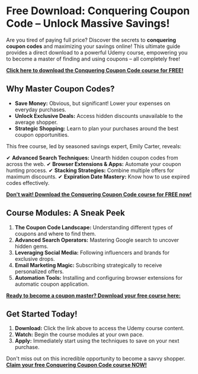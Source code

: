# Free Download: Conquering Coupon Code – Unlock Massive Savings!

Are you tired of paying full price? Discover the secrets to **conquering coupon codes** and maximizing your savings online! This ultimate guide provides a direct download to a powerful Udemy course, empowering you to become a master of finding and using coupons – all completely free!

[**Click here to download the Conquering Coupon Code course for FREE!**](https://udemywork.com/conquering-coupon-code)

## Why Master Coupon Codes?

*   **Save Money:** Obvious, but significant! Lower your expenses on everyday purchases.
*   **Unlock Exclusive Deals:** Access hidden discounts unavailable to the average shopper.
*   **Strategic Shopping:** Learn to plan your purchases around the best coupon opportunities.

This free course, led by seasoned savings expert, Emily Carter, reveals:

✔ **Advanced Search Techniques:** Unearth hidden coupon codes from across the web.
✔ **Browser Extensions & Apps:** Automate your coupon hunting process.
✔ **Stacking Strategies:** Combine multiple offers for maximum discounts.
✔ **Expiration Date Mastery:** Know how to use expired codes effectively.

[**Don't wait! Download the Conquering Coupon Code course for FREE now!**](https://udemywork.com/conquering-coupon-code)

## Course Modules: A Sneak Peek

1.  **The Coupon Code Landscape:** Understanding different types of coupons and where to find them.
2.  **Advanced Search Operators:** Mastering Google search to uncover hidden gems.
3.  **Leveraging Social Media:** Following influencers and brands for exclusive drops.
4.  **Email Marketing Magic:** Subscribing strategically to receive personalized offers.
5.  **Automation Tools:** Installing and configuring browser extensions for automatic coupon application.

[**Ready to become a coupon master? Download your free course here:**](https://udemywork.com/conquering-coupon-code)

## Get Started Today!

1.  **Download:** Click the link above to access the Udemy course content.
2.  **Watch:** Begin the course modules at your own pace.
3.  **Apply:** Immediately start using the techniques to save on your next purchase.

Don't miss out on this incredible opportunity to become a savvy shopper. **[Claim your free Conquering Coupon Code course NOW!](https://udemywork.com/conquering-coupon-code)**
